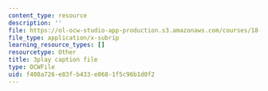```yaml
---
content_type: resource
description: ''
file: https://ol-ocw-studio-app-production.s3.amazonaws.com/courses/18-01sc-single-variable-calculus-fall-2010/f408a726e83fb433e0681f5c96b1d0f2_fK6cu99OSEU.srt
file_type: application/x-subrip
learning_resource_types: []
resourcetype: Other
title: 3play caption file
type: OCWFile
uid: f408a726-e83f-b433-e068-1f5c96b1d0f2
---
```


